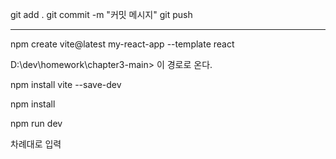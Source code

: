 git add .
git commit -m "커밋 메시지"
git push

________________________________________________
npm create vite@latest my-react-app --template react 

D:\dev\homework\chapter3-main>  이 경로로 온다.

npm install vite --save-dev

npm install 

npm run dev

차례대로 입력
